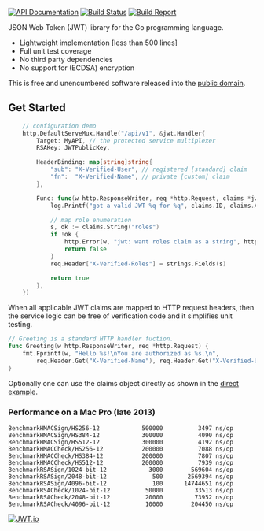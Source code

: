 [![API Documentation](https://godoc.org/github.com/pascaldekloe/jwt?status.svg)](https://godoc.org/github.com/pascaldekloe/jwt)
[![Build Status](https://travis-ci.org/pascaldekloe/jwt.svg?branch=master)](https://travis-ci.org/pascaldekloe/jwt)
[![Build Report](https://cover.run/go/github.com/pascaldekloe/jwt.svg)](https://cover.run/go/github.com/pascaldekloe/jwt)

JSON Web Token (JWT) library for the Go programming language.

* Lightweight implementation [less than 500 lines]
* Full unit test coverage
* No third party dependencies
* No support for (ECDSA) encryption

This is free and unencumbered software released into the
[public domain](https://creativecommons.org/publicdomain/zero/1.0).


## Get Started

```go
	// configuration demo
	http.DefaultServeMux.Handle("/api/v1", &jwt.Handler{
		Target: MyAPI, // the protected service multiplexer
		RSAKey: JWTPublicKey,

		HeaderBinding: map[string]string{
			"sub": "X-Verified-User", // registered [standard] claim
			"fn":  "X-Verified-Name", // private [custom] claim
		},

		Func: func(w http.ResponseWriter, req *http.Request, claims *jwt.Claims) (pass bool) {
			log.Printf("got a valid JWT %q for %q", claims.ID, claims.Audience)

			// map role enumeration
			s, ok := claims.String("roles")
			if !ok {
				http.Error(w, "jwt: want roles claim as a string", http.StatusForbidden)
				return false
			}
			req.Header["X-Verified-Roles"] = strings.Fields(s)

			return true
		},
	})
```

When all applicable JWT claims are mapped to HTTP request headers, then the
service logic can be free of verification code and it simplifies unit testing.

```go
// Greeting is a standard HTTP handler fuction.
func Greeting(w http.ResponseWriter, req *http.Request) {
	fmt.Fprintf(w, "Hello %s!\nYou are authorized as %s.\n",
		req.Header.Get("X-Verified-Name"), req.Header.Get("X-Verified-User"))
}
```

Optionally one can use the claims object directly as shown in the
[direct example](https://godoc.org/github.com/pascaldekloe/jwt#example_Handler_direct).


### Performance on a Mac Pro (late 2013)

```
BenchmarkHMACSign/HS256-12         	  500000	      3497 ns/op
BenchmarkHMACSign/HS384-12         	  300000	      4090 ns/op
BenchmarkHMACSign/HS512-12         	  300000	      4192 ns/op
BenchmarkHMACCheck/HS256-12        	  200000	      7088 ns/op
BenchmarkHMACCheck/HS384-12        	  200000	      7807 ns/op
BenchmarkHMACCheck/HS512-12        	  200000	      7939 ns/op
BenchmarkRSASign/1024-bit-12       	    3000	    569604 ns/op
BenchmarkRSASign/2048-bit-12       	     500	   2569394 ns/op
BenchmarkRSASign/4096-bit-12       	     100	  14744651 ns/op
BenchmarkRSACheck/1024-bit-12      	   50000	     33513 ns/op
BenchmarkRSACheck/2048-bit-12      	   20000	     73952 ns/op
BenchmarkRSACheck/4096-bit-12      	   10000	    204450 ns/op
```

[![JWT.io](https://jwt.io/img/badge.svg)](https://jwt.io/)

